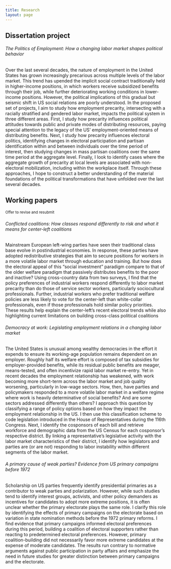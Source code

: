 ```yaml
---
title: Research
layout: page
---
```


## Dissertation project

###### The Politics of Employment: How a changing labor market shapes political behavior
Over the last several decades, the nature of employment in the United States has grown increasingly precarious across multiple levels of the labor market. This trend has upended the implicit social contract traditionally held in higher-income positions, in which workers receive subsidized benefits through their job, while further deteriorating working conditions in lower-income positions. However, the political implications of this gradual but seismic shift in US social relations are poorly understood. In the proposed set of projects, I aim to study how employment precarity, intersecting with a racially stratified and gendered labor market, impacts the political system in three different areas. First, I study how precarity influences political attitudes towards public and private modes of distributing resources, paying special attention to the legacy of the US’ employment-oriented means of distributing benefits. Next, I study how precarity influences electoral politics, identifying changes in electoral participation and partisan identification within and between individuals over the time period of interest, then studying changes in mass partisan coalitions over the same time period at the aggregate level. Finally, I look to identify cases where the aggregate growth of precarity at local levels are associated with non-electoral mobilization, including within the workplace itself. Through these approaches, I hope to construct a better understanding of the material foundations of the political transformations that have unfolded over the last several decades.

## Working papers

<small>Offer to revise and resubmit</small>
###### Conflicted coalitions: How classes respond differently to risk and what it means for center-left coalitions
Mainstream European left-wing parties have seen their traditional class base evolve in postindustrial economies. In response, these parties have adopted redistributive strategies that aim to secure positions for workers in a more volatile labor market through education and training. But how does the electoral appeal of this “social investment” paradigm compare to that of the older welfare paradigm that passively distributes benefits to the poor and inactive? Using cross-country data from two surveys, I find that the policy preferences of industrial workers respond differently to labor market precarity than do those of service sector workers, particularly sociocultural professionals. Further, industrial workers who prefer traditional welfare policies are less likely to vote for the center-left than white-collar professionals, even if those professionals hold similar policy priorities. These results help explain the center-left’s recent electoral trends while also highlighting current limitations on building cross-class political coalitions

###### Democracy at work: Legislating employment relations in a changing labor market
The United States is unusual among wealthy democracies in the effort it expends to ensure its working-age population remains dependent on an employer. Roughly half its welfare effort is composed of tax subsidies for employer-provided benefits, while its residual public benefits are meager, means-tested, and often incentivize rapid labor market re-entry. Yet in recent decades the employment relationship has weakened, with work becoming more short-term across the labor market and job quality worsening, particularly in low-wage sectors. How, then, have parties and policymakers responded to a more volatile labor market in a welfare regime where work is heavily determinative of social benefits? And are some sectors addressed differently than others? I approach this question by classifying a range of policy options based on how they impact the employment relationship in the US. I then use this classification scheme to code legislation introduced in the House of Representatives during the 116th Congress. Next, I identify the cosponsors of each bill and retrieve workforce and demographic data from the US Census for each cosponsor’s respective district. By linking a representative’s legislative activity with the labor market characteristics of their district, I identify how legislators and parties are (or are not) responding to labor instability within different segments of the labor market.

###### A primary cause of weak parties? Evidence from US primary campaigns before 1972
Scholarship on US parties frequently identify presidential primaries as a contributor to weak parties and polarization. However, while such studies tend to identify interest groups, activists, and other policy demanders as incentives for candidates to adopt more extreme positions, it is often unclear whether the primary electorate plays the same role. I clarify this role by identifying the effects of primary campaigns on the electorate based on variation in state nomination methods before the 1972 primary reforms. I find evidence that primary campaigns informed electoral preferences during this period, building a coalition of electoral supporters rather than reacting to predetermined electoral preferences. However, primary coalition-building did not necessarily favor more extreme candidates at the expense of moderate candidates. The results run contrary to normative arguments against public participation in party affairs and emphasize the need in future studies for greater distinction between primary campaigns and the electorate.

